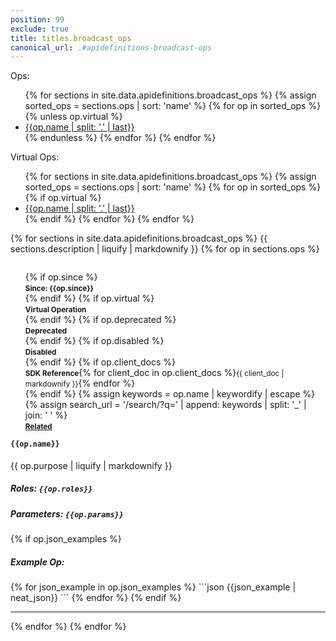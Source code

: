 ```yaml
---
position: 99
exclude: true
title: titles.broadcast_ops
canonical_url: .#apidefinitions-broadcast-ops
---
```


Ops:
<ul>
{% for sections in site.data.apidefinitions.broadcast_ops %}
{% assign sorted_ops = sections.ops | sort: 'name' %}
{% for op in sorted_ops %}
{% unless op.virtual %}
<li class="button"><a href="#broadcast_ops_{{ op.name | slug}}">{{op.name | split: '.' | last}}</a></li> 
{% endunless %}
{% endfor %}
{% endfor %}
</ul>

Virtual Ops:
<ul>
{% for sections in site.data.apidefinitions.broadcast_ops %}
{% assign sorted_ops = sections.ops | sort: 'name' %}
{% for op in sorted_ops %}
{% if op.virtual %}
<li class="button"><a href="#broadcast_ops_{{ op.name | slug}}">{{op.name | split: '.' | last}}</a></li>
{% endif %}
{% endfor %}
{% endfor %}
</ul>

{% for sections in site.data.apidefinitions.broadcast_ops %}
{{ sections.description | liquify | markdownify }}
{% for op in sections.ops %}
<ul style="float: right; list-style: none;">
{% if op.since %}
<li class="success"><strong><small>Since: {{op.since}}</small></strong></li>
{% endif %}
{% if op.virtual %}
<li class="info"><strong><small>Virtual Operation</small></strong></li>
{% endif %}
{% if op.deprecated %}
<li class="warning"><strong><small>Deprecated</small></strong></li>
{% endif %}
{% if op.disabled %}
<li class="warning"><strong><small>Disabled</small></strong></li>
{% endif %}
{% if op.client_docs %}
<li class="info"><strong><small>SDK Reference</small></strong>{% for client_doc in op.client_docs %}<small>{{ client_doc | markdownify }}</small>{% endfor %}</li>
{% endif %}
{% assign keywords = op.name | keywordify | escape %}
{% assign search_url = '/search/?q=' | append: keywords | split: '_' | join: ' ' %}
<li class="info"><strong><small><a href="{{ search_url | relative_url }}">Related <i class="fas fa-search fa-xs"></i></a></small></strong></li>
</ul>
<h4 id="broadcast_ops_{{ op.name | slug }}">
<code>{{op.name}}</code>
<a href="#broadcast_ops_{{ op.name | slug}}">
<i class="fas fa-link fa-xs"></i></a>
</h4>
{{ op.purpose | liquify | markdownify }}
<h5 id="{{ op.name | slug }}-roles">Roles: <code>{{op.roles}}</code></h5>
<h5 id="{{ op.name | slug }}-parameter">Parameters: <code>{{op.params}}</code></h5>
{% if op.json_examples %}
<h5 id="{{ op.name | slug }}-json-examples">Example Op:</h5>
{% for json_example in op.json_examples %}
```json
{{json_example | neat_json}}
```
{% endfor %}
{% endif %}
<hr />
{% endfor %}
{% endfor %}
